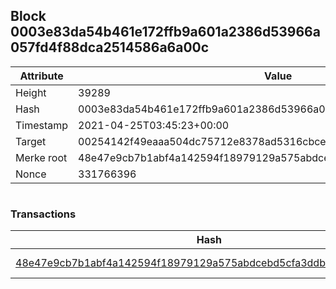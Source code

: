 ## Block 0003e83da54b461e172ffb9a601a2386d53966a057fd4f88dca2514586a6a00c

Attribute | Value
--- | ---
Height | 39289
Hash | 0003e83da54b461e172ffb9a601a2386d53966a057fd4f88dca2514586a6a00c
Timestamp | 2021-04-25T03:45:23+00:00
Target | 00254142f49eaaa504dc75712e8378ad5316cbcead634704b3734b6271167cc4
Merke root | 48e47e9cb7b1abf4a142594f18979129a575abdcebd5cfa3ddbf5225e8073cf1
Nonce | 331766396

```

```

### Transactions

Hash | Amount
--- | ---
[48e47e9cb7b1abf4a142594f18979129a575abdcebd5cfa3ddbf5225e8073cf1](48e47e9cb7b1abf4a142594f18979129a575abdcebd5cfa3ddbf5225e8073cf1.md) | 10.00000000 SKEPTI 

